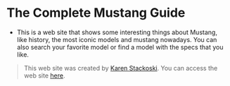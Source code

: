 # The Complete Mustang Guide
- This is a web site that shows some interesting things about Mustang, like history, the most iconic models and mustang nowadays. You can also search your favorite model or find a model with the specs that you like.
> This web site was created by [Karen Stackoski](https://github.com/KarenStackoski).
> You can access the web site [here](https://karenstackoski.github.io/theCompleteMustangGuide/index/index.html).
